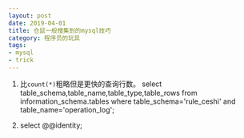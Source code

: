 ```yaml
---
layout: post
date: 2019-04-01
title: 仓鼠一般搜集到的mysql技巧
category: 程序员的玩具
tags:
- mysql
- trick
---
```


1. 比`count(*)`粗略但是更快的查询行数。
select table_schema,table_name,table_type,table_rows from information_schema.tables where table_schema='rule_ceshi' and table_name='operation_log';

2. select @@identity;

<!-- more -->
